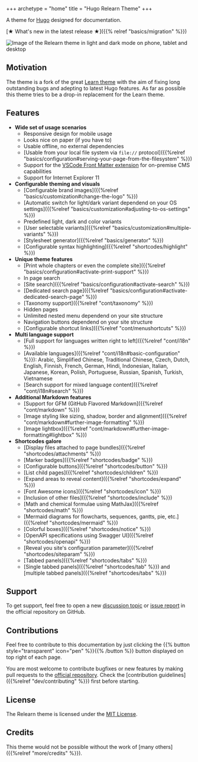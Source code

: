 +++
archetype = "home"
title = "Hugo Relearn Theme"
+++

A theme for [Hugo](https://gohugo.io/) designed for documentation.

[★ What's new in the latest release ★]({{% relref "basics/migration" %}})

![Image of the Relearn theme in light and dark mode on phone, tablet and desktop](images/hero.png?classes=shadow&width=100%&height=100%)

## Motivation

The theme is a fork of the great [Learn theme](https://github.com/matcornic/hugo-theme-learn) with the aim of fixing long outstanding bugs and adepting to latest Hugo features. As far as possible this theme tries to be a drop-in replacement for the Learn theme.

## Features

- **Wide set of usage scenarios**
  - Responsive design for mobile usage
  - Looks nice on paper (if you have to)
  - Usable offline, no external dependencies
  - [Usable from your local file system via `file://` protocol]({{%relref "basics/configuration#serving-your-page-from-the-filesystem" %}})
  - Support for the [VSCode Front Matter extension](https://github.com/estruyf/vscode-front-matter) for on-premise CMS capabilities
  - Support for Internet Explorer 11
- **Configurable theming and visuals**
  - [Configurable brand images]({{%relref "basics/customization#change-the-logo" %}})
  - [Automatic switch for light/dark variant dependend on your OS settings]({{%relref "basics/customization#adjusting-to-os-settings" %}})
  - Predefined light, dark and color variants
  - [User selectable variants]({{%relref "basics/customization#multiple-variants" %}})
  - [Stylesheet generator]({{%relref "basics/generator" %}})
  - [Configurable syntax highlighting]({{%relref "shortcodes/highlight" %}})
- **Unique theme features**
  - [Print whole chapters or even the complete site]({{%relref "basics/configuration#activate-print-support" %}})
  - In page search
  - [Site search]({{%relref "basics/configuration#activate-search" %}})
  - [Dedicated search page]({{%relref "basics/configuration#activate-dedicated-search-page" %}})
  - [Taxonomy support]({{%relref "cont/taxonomy" %}})
  - Hidden pages
  - Unlimited nested menu dependend on your site structure
  - Navigation buttons dependend on your site structure
  - [Configurable shortcut links]({{%relref "cont/menushortcuts" %}})
- **Multi language support**
  - [Full support for languages written right to left]({{%relref "cont/i18n" %}})
  - [Available languages]({{%relref "cont/i18n#basic-configuration" %}}): Arabic, Simplified Chinese, Traditional Chinese, Czech, Dutch, English, Finnish, French, German, Hindi, Indonesian, Italian, Japanese, Korean, Polish, Portuguese, Russian, Spanish, Turkish, Vietnamese
  - [Search support for mixed language content]({{%relref "cont/i18n#search" %}})
- **Additional Markdown features**
  - [Support for GFM (GitHub Flavored Markdown]({{%relref "cont/markdown" %}})
  - [Image styling like sizing, shadow, border and alignment]({{%relref "cont/markdown#further-image-formatting" %}})
  - [Image lightbox]({{%relref "cont/markdown#further-image-formatting#lightbox" %}})
- **Shortcodes galore**
  - [Display files attached to page bundles]({{%relref "shortcodes/attachments" %}})
  - [Marker badges]({{%relref "shortcodes/badge" %}})
  - [Configurable buttons]({{%relref "shortcodes/button" %}})
  - [List child pages]({{%relref "shortcodes/children" %}})
  - [Expand areas to reveal content]({{%relref "shortcodes/expand" %}})
  - [Font Awesome icons]({{%relref "shortcodes/icon" %}})
  - [Inclusion of other files]({{%relref "shortcodes/include" %}})
  - [Math and chemical formulae using MathJax]({{%relref "shortcodes/math" %}})
  - [Mermaid diagrams for flowcharts, sequences, gantts, pie, etc.]({{%relref "shortcodes/mermaid" %}})
  - [Colorful boxes]({{%relref "shortcodes/notice" %}})
  - [OpenAPI specifications using Swagger UI]({{%relref "shortcodes/openapi" %}})
  - [Reveal you site's configuration parameter]({{%relref "shortcodes/siteparam" %}})
  - [Tabbed panels]({{%relref "shortcodes/tabs" %}})
  - [Single tabbed panels]({{%relref "shortcodes/tab" %}}) and [multiple tabbed panels]({{%relref "shortcodes/tabs" %}})

## Support

To get support, feel free to open a new [discussion topic](https://github.com/McShelby/hugo-theme-relearn/discussions) or [issue report](https://github.com/McShelby/hugo-theme-relearn/issues) in the official repository on GitHub.

## Contributions

Feel free to contribute to this documentation by just clicking the {{% button style="transparent" icon="pen" %}}{{% /button %}} button displayed on top right of each page.

You are most welcome to contribute bugfixes or new features by making pull requests to the [official repository](https://github.com/McShelby/hugo-theme-relearn). Check the [contribution guidelines]({{%relref "dev/contributing" %}}) first before starting.

## License

The Relearn theme is licensed under the [MIT License](https://github.com/McShelby/hugo-theme-relearn/blob/main/LICENSE).

## Credits

This theme would not be possible without the work of [many others]({{%relref "more/credits" %}}).
